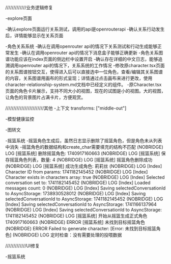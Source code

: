 /////////////业务逻辑修复

-explore页面

 -确认explore页面运行关系测试，调用的api是openrouterapi
 -确认关系行动发生后，详情能够显示在关系页面


-角色关系系统
 -确认在调用openrouter api的情况下关系测试和行动生成能够正常发生
 -确认在调用openrouter api的情况下消息盒子能够正确更新
 -角色关系图谱功能应该在index页面的侧边栏中设置开启
 -确认存在详细的中文日志，能够追溯调用openrouter api的情况下，关系系统的工作情况
 -修改原character.tsx页面的关系图谱按钮交互，使得进入后可以直接选中一位角色，查看/编辑其关系图谱的内容，关系图谱用画布的形式呈现；详情通过点击画布来进行更改，使用character-relationship-system.md文档中已经定义的组件。
 -原Character.tsx页面的角色卡片展示，支持不同大小的视图，现在的试图是小的视图。大的视图，让角色的背景图片占满卡片，方便观赏。






////////////////////////其他
-上下文
transforms: ["middle-out"]

-模型健康监控

-图转文


-摇篮系统
  -摇篮角色生成后，虽然日志显示删除了摇篮角色，但是角色未从列表中消失
  -摇篮角色的数据结构和create_char需要填充的结构不匹配
 (NOBRIDGE) LOG  [摇篮系统] 删除摇篮角色: 1740917160663
 (NOBRIDGE) LOG  [摇篮系统] 保存摇篮角色列表，数量: 4
 (NOBRIDGE) LOG  [摇篮系统] 摇篮角色删除成功
 (NOBRIDGE) LOG  [摇篮系统] 成功生成角色: 莉莉丝
 (NOBRIDGE) LOG  [Index] Character ID from params: 1741182145452
 (NOBRIDGE) LOG  [Index] Character exists in characters array: true
 (NOBRIDGE) LOG  [Index] Selected conversation set to: 1741182145452
 (NOBRIDGE) LOG  [Index] Loaded messages count: 0
 (NOBRIDGE) LOG  [Index] Saving selectedConversationId to AsyncStorage: 1738930528012
 (NOBRIDGE) LOG  [Index] Saving selectedConversationId to AsyncStorage: 1741182145452
 (NOBRIDGE) LOG  [Index] Saving selectedConversationId to AsyncStorage: 1741166137964
 (NOBRIDGE) LOG  [Index] Saving selectedConversationId to AsyncStorage: 1741182145452
 (NOBRIDGE) LOG  [摇篮系统] 开始从摇篮生成正式角色 1740917160663
 (NOBRIDGE) ERROR  [摇篮系统] 未找到目标摇篮角色
 (NOBRIDGE) ERROR  Failed to generate character: [Error: 未找到目标摇篮角色]
 (NOBRIDGE) LOG  定时检查：没有需要处理的投喂数据


/////////////UI修复

 -摇篮系统
